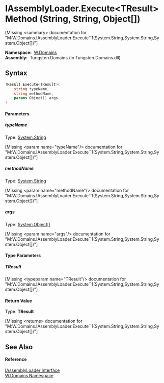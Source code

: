 IAssemblyLoader.Execute&lt;TResult> Method (String, String, Object[])
=====================================================================
  
[Missing &lt;summary> documentation for "M:W.Domains.IAssemblyLoader.Execute``1(System.String,System.String,System.Object[])"]


  **Namespace:**  [W.Domains][1]  
  **Assembly:**  Tungsten.Domains (in Tungsten.Domains.dll)

Syntax
------

```csharp
TResult Execute<TResult>(
	string typeName,
	string methodName,
	params Object[] args
)

```

#### Parameters

##### *typeName*
Type: [System.String][2]  

[Missing &lt;param name="typeName"/> documentation for "M:W.Domains.IAssemblyLoader.Execute``1(System.String,System.String,System.Object[])"]


##### *methodName*
Type: [System.String][2]  

[Missing &lt;param name="methodName"/> documentation for "M:W.Domains.IAssemblyLoader.Execute``1(System.String,System.String,System.Object[])"]


##### *args*
Type: [System.Object][3][]  

[Missing &lt;param name="args"/> documentation for "M:W.Domains.IAssemblyLoader.Execute``1(System.String,System.String,System.Object[])"]


#### Type Parameters

##### *TResult*

[Missing &lt;typeparam name="TResult"/> documentation for "M:W.Domains.IAssemblyLoader.Execute``1(System.String,System.String,System.Object[])"]


#### Return Value
Type: **TResult**  

[Missing &lt;returns> documentation for "M:W.Domains.IAssemblyLoader.Execute``1(System.String,System.String,System.Object[])"]


See Also
--------

#### Reference
[IAssemblyLoader Interface][4]  
[W.Domains Namespace][1]  

[1]: ../README.md
[2]: http://msdn.microsoft.com/en-us/library/s1wwdcbf
[3]: http://msdn.microsoft.com/en-us/library/e5kfa45b
[4]: README.md
[5]: ../../_icons/Help.png